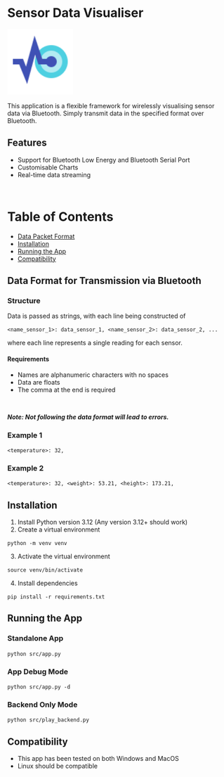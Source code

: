 # Sensor Data Visualiser

<img width="150" height="150" src="./src/resources/icon.svg"/>

This application is a flexible framework for wirelessly visualising sensor data via Bluetooth. Simply transmit data in the specified format over Bluetooth.

## Features
- Support for Bluetooth Low Energy and Bluetooth Serial Port
- Customisable Charts
- Real-time data streaming

<br>

# Table of Contents  
- [Data Packet Format](#Data-Format-for-Transmission-via-Bluetooth)
- [Installation](#Installation)
- [Running the App](#Running-the-App)
- [Compatibility](#Compatibility)


## Data Format for Transmission via Bluetooth
### Structure
Data is passed as strings, with each line being constructed of

```
<name_sensor_1>: data_sensor_1, <name_sensor_2>: data_sensor_2, ...
```
where each line represents a single reading for each sensor.

#### Requirements
- Names are alphanumeric characters with no spaces
- Data are floats
- The comma at the end is required

<br>

***Note: Not following the data format will lead to errors.***

### Example 1
```
<temperature>: 32,
```
### Example 2
```
<temperature>: 32, <weight>: 53.21, <height>: 173.21, 
```


## Installation
1. Install Python version 3.12 (Any version 3.12+ should work)
2. Create a virtual environment
```console
python -m venv venv
```
3. Activate the virtual environment
```console
source venv/bin/activate
```
4. Install dependencies
```console
pip install -r requirements.txt
```

## Running the App
### Standalone App
```console
python src/app.py
```
### App Debug Mode
```console
python src/app.py -d
```

### Backend Only Mode
```console
python src/play_backend.py
```

## Compatibility
- This app has been tested on both Windows and MacOS
- Linux should be compatible
